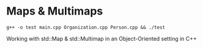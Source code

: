 # Maps & Multimaps

`g++ -o test main.cpp Organization.cpp Person.cpp && ./test` 

Working with std::Map & std::Multimap in an Object-Oriented setting in C++ 